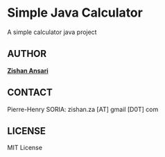 # Simple Java Calculator

A simple calculator java project

<!---
##![Example: Java Calculator](Screenshots/screenshot.png)
-->

## AUTHOR

**[Zishan Ansari](http://github.com/zansari2)**

## CONTACT

Pierre-Henry SORIA: zishan.za [AT] gmail [D0T] com

## LICENSE

MIT License
